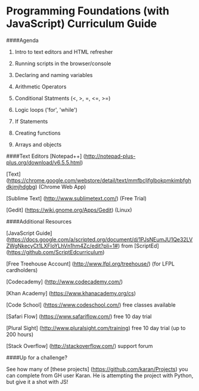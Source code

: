 Programming Foundations (with JavaScript) Curriculum Guide
=======================
####Agenda 

1. Intro to text editors and HTML refresher

2. Running scripts in the browser/console

3. Declaring and naming variables
 
4. Arithmetic Operators

5. Conditional Statments (<, >, =, <=, >=) 

6. Logic loops ('for', 'while')

7. If Statements

8. Creating functions

9. Arrays and objects


####Text Editors
[Notepad++] (http://notepad-plus-plus.org/download/v6.5.5.html)

[Text] (https://chrome.google.com/webstore/detail/text/mmfbcljfglbokpmkimbfghdkjmjhdgbg) (Chrome Web App)

[Sublime Text] (http://www.sublimetext.com/) (Free Trial)

[Gedit] (https://wiki.gnome.org/Apps/Gedit) (Linux)


####Additional Resources

[JavaScript Guide] (https://docs.google.com/a/scripted.org/document/d/1PJsNEumJU1Qe32LVZWgNkecyCt1LXFIoYLhVn1hm4Zc/edit?pli=1#) from [ScriptEd] (https://github.com/ScriptEdcurriculum)

[Free Treehouse Account] (http://www.lfpl.org/treehouse/) (for LFPL cardholders)

[Codecademy] (http://www.codecademy.com/)

[Khan Academy] (https://www.khanacademy.org/cs)

[Code School] (https://www.codeschool.com/) free classes available 

[Safari Flow] (https://www.safariflow.com/) free 10 day trial

[Plural Sight] (http://www.pluralsight.com/training) free 10 day trial (up to 200 hours)

[Stack Overflow] (http://stackoverflow.com/) support forum

####Up for a challenge?  

See how many of [these projects] (https://github.com/karan/Projects) you can complete from GH user Karan.  He is attempting the project with Python, but give it a shot with JS!






